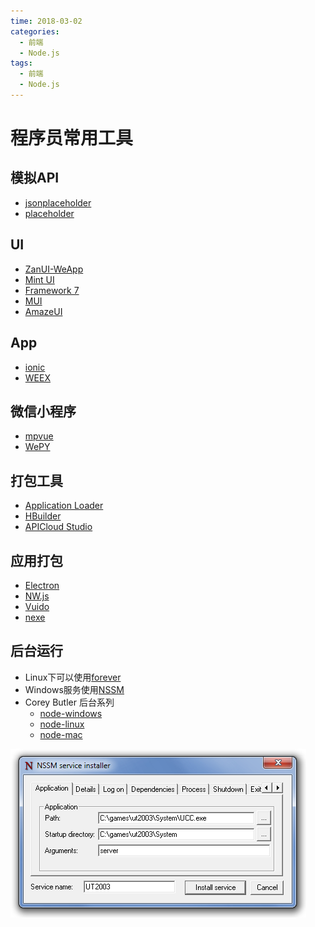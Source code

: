 ```yaml
---
time: 2018-03-02
categories:
  - 前端
  - Node.js
tags:
  - 前端
  - Node.js
---
```


# 程序员常用工具

## 模拟API

- [jsonplaceholder](https://jsonplaceholder.typicode.com)
- [placeholder](https://placeholder.com/)

## UI

- [ZanUI-WeApp](https://github.com/youzan/zanui-weapp)
- [Mint UI](https://github.com/ElemeFE/mint-ui)
- [Framework 7](http://framework7.io)
- [MUI](http://www.dcloud.io/mui.html)
- [AmazeUI](http://amazeui.org/widgets)

## App

- [ionic](https://ionicframework.com)
- [WEEX](http://weex.apache.org/cn)

## 微信小程序

- [mpvue](https://github.com/Meituan-Dianping/mpvue)
- [WePY](https://github.com/Tencent/wepy)

## 打包工具

- [Application Loader](http://www.appuploader.net)
- [HBuilder](http://www.dcloud.io)
- [APICloud Studio](https://www.apicloud.com/devtools)

## 应用打包

- [Electron](https://github.com/electron/electron)
- [NW.js](https://github.com/nwjs/nw.js)
- [Vuido](https://github.com/mimecorg/vuido)
- [nexe](https://github.com/nexe/nexe)

## 后台运行

- Linux下可以使用[forever](https://github.com/foreverjs/forever)
- Windows服务使用[NSSM](https://nssm.cc/usage)
- Corey Butler 后台系列
  - [node-windows](https://github.com/coreybutler/node-windows)
  - [node-linux](https://github.com/coreybutler/node-linux)
  - [node-mac](https://github.com/coreybutler/node-mac)

![nodejs-daemon-nssm](./assets/nodejs-daemon-nssm.png)
